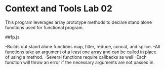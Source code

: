 # Context and Tools Lab 02

This program leverages array prototype methods to declare stand alone functions used for functional program.

##fp.js

  -Builds out stand alone functions map, filter, reduce, concat, and splice.
  -All functions take an argument of a least one array and can be called in place of using a method.
  -Several functions require callbacks as well
  -Each function will throw an error if the necessary  arguments are not passed in.
